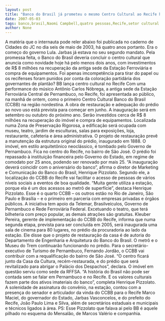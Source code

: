 ```yaml
---
layout: post
title: "Banco do Brasil já prometeu o mesmo Centro Cultural ao Recife há quatro anos e não entregou"
date: 2007-05-03
tags: banco,brasil,Naomi Campbell,quatro pessoas,Recife,setor cultural
author: None
---
```

A matéria que o internauta pode reler abaixo foi publicada no caderno de Cidades do JC no dia seis de maio de 2003, há quatro anos portanto. Era o começo do governo Lula. Jarbas já estava no seu segundo mandato.
Pela promessa feita, o Banco do Brasil deveria concluir o centro cultural que anuncia como novidade hoje há pelo menos dois anos, com investimentos de R$ 8 milhões na recuperação da antiga sede da Estação Ferroviária e compra de equipamentos.
Foi apenas imcompetência para tirar do papel ou os recifenses foram punidos por conta da coloração partidária dos governantes de plantão?
BB lança centro cultural no Recife
Com uma performance do músico Antônio Carlos Nóbrega, a antiga sede da Estação Ferroviária Central de Pernambuco, no Recife, foi apresentada ao público, na manhã de ontem, como o primeiro Centro Cultural Banco do Brasil (CCBB) na região nordestina. A obra de restauração e adequação do prédio ao novo uso está prevista para começar em junho. A inauguração será em setembro ou outubro do próximo ano. Serão investidos cerca de R$ 8 milhões na recuperação do imóvel e compra de equipamentos.
Localizada numa Zona de Preservação Rigorosa, a edificação será ocupada com museu, teatro, jardim de esculturas, salas para exposições, loja, restaurante, cafeteria e área administrativa. O projeto de restauração prevê a manutenção da estrutura original do prédio, inaugurado em 1888. O imóvel, em estilo arquitetônico neoclássico, é tombado pelo Governo de Pernambuco. Fica no centro do Recife, no bairro de São José.
O prédio foi repassado à instituição financeira pelo Governo do Estado, em regime de comodato por 25 anos, podendo ser renovado por mais 25. “A inauguração deverá coincidir com o aniversário do banco”, afirma o diretor de Marketing e Comunicação do Banco do Brasil, Henrique Pizzolato. Segundo ele, a localização do CCBB do Recife vai facilitar o acesso de pessoas de vários níveis sociais a eventos de boa qualidade.
“Muita gente utiliza a estação, porque ela é um dos acessos ao metrô de superfície”, destaca Henrique Pizzolato. Esse é o quarto CCBB – os outros estão no Rio de Janeiro, São Paulo e Brasília – e o primeiro em parceria com empresas privadas e órgãos públicos. A iniciativa tem apoio da Telemar, Brasilveículos, Governo de Pernambuco e Rede Ferroviária Federal. Excetuando o teatro, que terá bilheteria com preço popular, as demais atrações são gratuitas.
Kleuber Pereira, gerente de implementação do CCBB do Recife, informa que numa segunda etapa, prevista para ser concluída em 2005, será inaugurada uma sala de cinema para 80 lugares, no prédio da procuradoria ao lado da estação. Ele disse que o projeto de restauração da casa é de autoria do Departamento de Engenharia e Arquitetura do Banco do Brasil. O metrô e o Museu do Trem continuarão funcionando no prédio.
Para o secretário-executivo de Turismo de Pernambuco, Fernando Jordão, o CCBB vai contribuir com a requalificação do bairro de São José. “O centro ficará junto da Casa da Cultura, recém-restaurada, e do prédio que será revitalizado para abrigar o Palácio dos Despachos”, declara. O imóvel em questão serviu como sede da RFFSA. “A história do Brasil não pode ser contada sem se falar em Pernambuco e no Recife. E os valores culturais fazem parte dos ativos imateriais do banco”, completa Henrique Pizzolato.
A solenidade de assinatura do convênio, na estação, contou com a presença do senador e articulador da vinda do CCBB para o Recife Marco Maciel, do governador do Estado, Jarbas Vasconcelos, e do prefeito do Recife, João Paulo Lima e Silva, além de secretários estaduais e municipais e técnicos ligados à área.
PS: Esse Pizzolato que falava ai pelo BB é aquele pilhado no esquema do Mensalão, de Marcos Valério e companhia. 